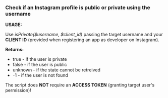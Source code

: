 ### Check if an Instagram profile is public or private using the username

**USAGE:**

Use *isPrivate($username, $client_id)* passing the target username and your **CLIENT ID** (provided when registering an app as developer on Instagram).

**Returns:**
* true 	  - if the user is private
* false 	- if the user is public
* unknown - if the state cannot be retreived
* -1 	    - if the user is not found

The script does **NOT** require an **ACCESS TOKEN** (granting target user's permission)!
